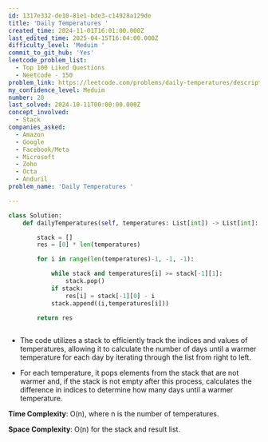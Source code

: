```yaml
---
id: 1317e332-de10-81e1-bde3-c14928a129de
title: 'Daily Temperatures '
created_time: 2024-11-01T16:01:00.000Z
last_edited_time: 2025-04-15T16:04:00.000Z
difficulty_level: 'Meduim '
commit_to_git_hub: 'Yes'
leetcode_problem_list:
  - Top 100 Liked Questions
  - Neetcode - 150
problem_link: https://leetcode.com/problems/daily-temperatures/description/
my_confidence_level: Meduim
number: 20
last_solved: 2024-10-11T00:00:00.000Z
concept_involved:
  - Stack
companies_asked:
  - Amazon
  - Google
  - Facebook/Meta
  - Microsoft
  - Zoho
  - Octa
  - Anduril
problem_name: 'Daily Temperatures '

---
```


```python
class Solution:
    def dailyTemperatures(self, temperatures: List[int]) -> List[int]:

        stack = []
        res = [0] * len(temperatures)

        for i in range(len(temperatures)-1, -1, -1): 

            while stack and temperatures[i] >= stack[-1][1]: 
                stack.pop()
            if stack: 
                res[i] = stack[-1][0] - i 
            stack.append((i,temperatures[i]))

        return res 
        
```

*   The code utilizes a stack to efficiently track the indices and values of temperatures, allowing it to calculate the number of days until a warmer temperature for each day by iterating through the list from right to left.

*   For each temperature, it pops elements from the stack that are not warmer and, if the stack is not empty after this process, calculates the difference in indices to determine how many days until a warmer temperature.

**Time Complexity**: O(n), where n is the number of temperatures.

**Space Complexity**: O(n) for the stack and result list.
